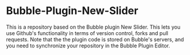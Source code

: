# Bubble-Plugin-New-Slider
This is a repository based on the Bubble plugin New Slider. This lets you use Github's functionality in terms of version control, forks and pull requests. Note that the the plugin code is stored on Bubble's servers, and you need to synchronize your repository in the Bubble Plugin Editor.
